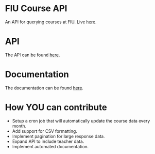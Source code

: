 # FIU Course API
An API for querying courses at FIU.
Live [here](https://fiu-course-api.herokuapp.com/).
# API
The API can be found [here](https://fiu-course-api.herokuapp.com/api).

# Documentation
The documentation can be found [here](https://fiu-course-api.herokuapp.com/documentation).

# How YOU can contribute
- Setup a cron job that will automatically update the course data every month.
- Add support for CSV formatting.
- Implement pagination for large response data.
- Expand API to include teacher data.
- Implement automated documentation.
